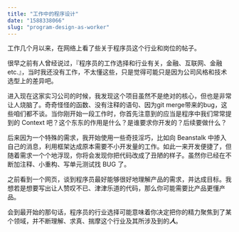 ```yaml
---
title: "工作中的程序设计"
date: "1588338066"
slug: "program-design-as-worker"
---
```

工作几个月以来，在网络上看了些关于程序员这个行业和岗位的帖子。

很早之前有人曾经说过，『程序员的工作选择和行业有关，金融、互联网、金融 etc.』，当时我还没有工作，不太懂这些，只是觉得可能只是因为公司风格和技术选型上的差异吧。

进入现在这家实习公司的时候，我发现这个项目虽然不是绝对的核心，但也是非常让人烧脑了。奇奇怪怪的函数、没有注释的语句、因为git merge带来的bug，这些咱们都不谈。当你刚开始一段工作时，你首先注意到的应当是程序中我们常常提到的 Context 吧？这个东东的作用是什么？是谁要求你开发的？后续要做什么？

后来因为一个特殊的需求，我开始使用一些奇技淫巧，比如向 Beanstalk 中掺入自己的消息，利用框架达成原本需要不小开发量的工作。如此一来开发便捷了，但随着需求一个个地浮现，你将会发现你把代码改成了丑陋的样子。虽然你已经在不断加注释、小重构、写单元测试找 BUG 了。

之前看到一个网页，谈到程序员最好能够很好地理解产品的需求，并达成目标。我想若是想要写出让人赞叹不已、津津乐道的代码，那么你可能需要比产品更懂产品。

会到最开始的那句话，程序员的行业选择可能意味着你决定把你的精力聚焦到了某个领域，并不断理解、求真、揣摩这个行业及其所涉及到的***人***。
